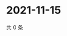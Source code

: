 # 2021-11-15

共 0 条

<!-- BEGIN WEIBO -->
<!-- 最后更新时间 Mon Nov 15 2021 20:23:00 GMT+0800 (China Standard Time) -->

<!-- END WEIBO -->
